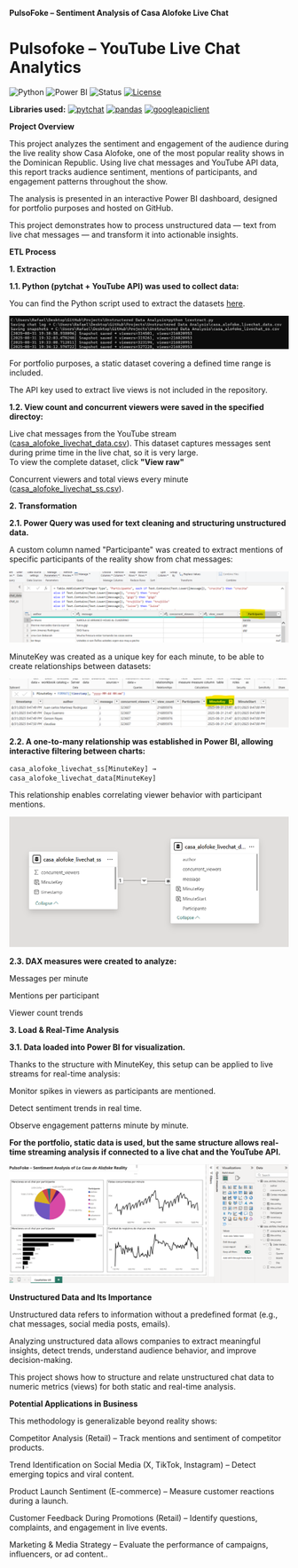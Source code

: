 **PulsoFoke – Sentiment Analysis of Casa Alofoke Live Chat**

# Pulsofoke – YouTube Live Chat Analytics

![Python](https://img.shields.io/badge/Python-3.11-blue.svg)
![Power BI](https://img.shields.io/badge/Power%20BI-Visualization-yellow)
![Status](https://img.shields.io/badge/Status-Practice%20Project-green)
[![License](https://img.shields.io/badge/License-MIT-blue)](./LICENSE)

**Libraries used:**
[![pytchat](https://img.shields.io/badge/pytchat-Library-orange)](https://pypi.org/project/pytchat/)
[![pandas](https://img.shields.io/badge/pandas-Data%20Analysis-lightblue)](https://pandas.pydata.org/)
[![googleapiclient](https://img.shields.io/badge/googleapiclient-YouTube%20API-red)](https://github.com/googleapis/google-api-python-client)

**Project Overview**

This project analyzes the sentiment and engagement of the audience during the live reality show Casa Alofoke, one of the most popular reality shows in the Dominican Republic. Using live chat messages and YouTube API data, this report tracks audience sentiment, mentions of participants, and engagement patterns throughout the show.

The analysis is presented in an interactive Power BI dashboard, designed for portfolio purposes and hosted on GitHub.

This project demonstrates how to process unstructured data — text from live chat messages — and transform it into actionable insights.

**ETL Process**

**1. Extraction**

**1.1. Python (pytchat + YouTube API) was used to collect data:**

You can find the Python script used to extract the datasets [here](./lcextract.py).

![Python execution screenshot](./assets/pythonexec.png)

For portfolio purposes, a static dataset covering a defined time range is included.

The API key used to extract live views is not included in the repository.

**1.2. View count and concurrent viewers were saved in the specified directoy:** 

Live chat messages from the YouTube stream ([casa_alofoke_livechat_data.csv](./casa_alofoke_livechat_data.csv)). This dataset captures messages sent during prime time in the live chat, so it is very large.  
To view the complete dataset, click **"View raw"**

Concurrent viewers and total views every minute ([casa_alofoke_livechat_ss.csv](casa_alofoke_livechat_ss.csv)).

**2. Transformation**

**2.1. Power Query was used for text cleaning and structuring unstructured data.**

A custom column named "Participante" was created to extract mentions of specific participants of the reality show from chat messages:

![Participante field creation](./assets/datatransf1.png)

MinuteKey was created as a unique key for each minute, to be able to create relationships between datasets:

![Participante field creation](./assets/datatransf2.png)

**2.2. A one-to-many relationship was established in Power BI, allowing interactive filtering between charts:**

`casa_alofoke_livechat_ss[MinuteKey] → casa_alofoke_livechat_data[MinuteKey]`

This relationship enables correlating viewer behavior with participant mentions.

![Participante field creation](./assets/datamodel1.png)

**2.3. DAX measures were created to analyze:**

Messages per minute

Mentions per participant

Viewer count trends

**3. Load & Real-Time Analysis**

**3.1. Data loaded into Power BI for visualization.**

Thanks to the structure with MinuteKey, this setup can be applied to live streams for real-time analysis:

Monitor spikes in viewers as participants are mentioned.

Detect sentiment trends in real time.

Observe engagement patterns minute by minute.

**For the portfolio, static data is used, but the same structure allows real-time streaming analysis if connected to a live chat and the YouTube API.**

![Report screenshot](./assets/report.png)

**Unstructured Data and Its Importance**

Unstructured data refers to information without a predefined format (e.g., chat messages, social media posts, emails).

Analyzing unstructured data allows companies to extract meaningful insights, detect trends, understand audience behavior, and improve decision-making.

This project shows how to structure and relate unstructured chat data to numeric metrics (views) for both static and real-time analysis.

**Potential Applications in Business**

This methodology is generalizable beyond reality shows:

Competitor Analysis (Retail) – Track mentions and sentiment of competitor products.

Trend Identification on Social Media (X, TikTok, Instagram) – Detect emerging topics and viral content.

Product Launch Sentiment (E-commerce) – Measure customer reactions during a launch.

Customer Feedback During Promotions (Retail) – Identify questions, complaints, and engagement in live events.

Marketing & Media Strategy – Evaluate the performance of campaigns, influencers, or ad content..
